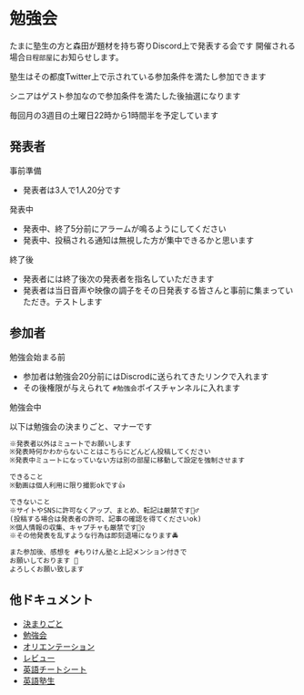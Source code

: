 # 勉強会

たまに塾生の方と森田が題材を持ち寄りDiscord上で発表する会です
開催される場合`日程部屋`にお知らせします。

塾生はその都度Twitter上で示されている参加条件を満たし参加できます

シニアはゲスト参加なので参加条件を満たした後抽選になります

毎回月の3週目の土曜日22時から1時間半を予定しています

## 発表者

事前準備

- 発表者は3人で1人20分です

発表中
- 発表中、終了5分前にアラームが鳴るようにしてください
- 発表中、投稿される通知は無視した方が集中できるかと思います

終了後

- 発表者には終了後次の発表者を指名していただきます
- 発表者は当日音声や映像の調子をその日発表する皆さんと事前に集まっていただき。テストします

## 参加者

勉強会始まる前

- 参加者は勉強会20分前にはDiscrodに送られてきたリンクで入れます
- その後権限が与えられて `#勉強会`ボイスチャンネルに入れます

勉強会中

以下は勉強会の決まりごと、マナーです

```txt
※発表者以外はミュートでお願いします
※発表時何かわからないことはこちらにどんどん投稿してください
※発表中ミュートになっていない方は別の部屋に移動して設定を強制させます

できること
※動画は個人利用に限り撮影okです👍

できないこと
※サイトやSNSに許可なくアップ、まとめ、転記は厳禁です🙅‍♂️
(投稿する場合は発表者の許可、記事の確認を得てくださいok)
※個人情報の収集、キャプチャも厳禁です🙅‍♀️
※その他発表を乱すような行為は即刻退場になります🚔

また参加後、感想を #もりけん塾と上記メンション付きで
お願いしております 🙏
よろしくお願い致します
```

## 他ドキュメント

- [決まりごと](https://github.com/kenmori/morikenjuku/blob/main/doc/kimarigoto.md)
- [勉強会](https://github.com/kenmori/morikenjuku/blob/main/doc/benkyoukai.md)
- [オリエンテーション](https://github.com/kenmori/morikenjuku/blob/main/doc/orien.md)
- [レビュー](https://github.com/kenmori/morikenjuku/blob/main/doc/review.md)
- [英語チートシート](https://github.com/kenmori/morikenjuku/blob/main/doc/englishcheetsheet.md)
- [英語塾生](https://github.com/kenmori/morikenjuku/blob/main/doc/englishmember.md)